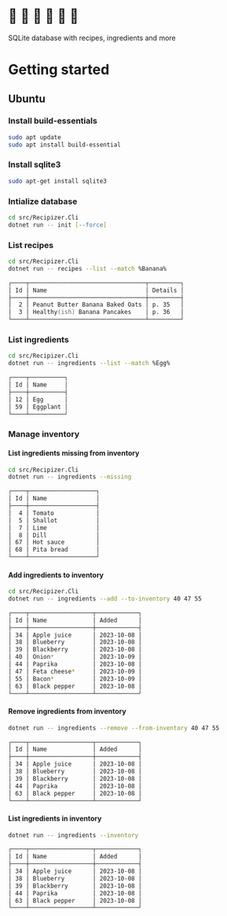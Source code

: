 # :hamburger: :poultry_leg: :spaghetti: :curry: :ramen: :sushi:

SQLite database with recipes, ingredients and more

# Getting started

## Ubuntu

### Install build-essentials

```zsh
sudo apt update
sudo apt install build-essential
```

### Install sqlite3

```zsh
sudo apt-get install sqlite3
```

### Intialize database

```zsh
cd src/Recipizer.Cli
dotnet run -- init [--force]
```

### List recipes

```zsh
cd src/Recipizer.Cli
dotnet run -- recipes --list --match %Banana%

┌────┬─────────────────────────────────┬─────────┐
│ Id │ Name                            │ Details │
├────┼─────────────────────────────────┼─────────┤
│  2 │ Peanut Butter Banana Baked Oats │ p. 35   │
│  3 │ Healthy(ish) Banana Pancakes    │ p. 36   │
└────┴─────────────────────────────────┴─────────┘
```

### List ingredients

```zsh
cd src/Recipizer.Cli
dotnet run -- ingredients --list --match %Egg%

┌────┬──────────┐
│ Id │ Name     │
├────┼──────────┤
│ 12 │ Egg      │
│ 59 │ Eggplant │
└────┴──────────┘
```

### Manage inventory

#### List ingredients missing from inventory

```zsh
cd src/Recipizer.Cli
dotnet run -- ingredients --missing

┌────┬───────────────────┐
│ Id │ Name              │
├────┼───────────────────┤
│  4 │ Tomato            │
│  5 │ Shallot           │
│  7 │ Lime              │
│  8 │ Dill              │
│ 67 │ Hot sauce         │
│ 68 │ Pita bread        │
└────┴───────────────────┘
```

#### Add ingredients to inventory

```zsh
cd src/Recipizer.Cli
dotnet run -- ingredients --add --to-inventory 40 47 55

┌────┬──────────────────┬────────────┐
│ Id │ Name             │ Added      │
├────┼──────────────────┼────────────┤
│ 34 │ Apple juice      │ 2023-10-08 │
│ 38 │ Blueberry        │ 2023-10-08 │
│ 39 │ Blackberry       │ 2023-10-08 │
│ 40 │ Onion*           │ 2023-10-09 │
│ 44 │ Paprika          │ 2023-10-08 │
│ 47 │ Feta cheese*     │ 2023-10-09 │
│ 55 │ Bacon*           │ 2023-10-09 │
│ 63 │ Black pepper     │ 2023-10-08 │
└────┴──────────────────┴────────────┘
```

#### Remove ingredients from inventory

```zsh
dotnet run -- ingredients --remove --from-inventory 40 47 55

┌────┬──────────────────┬────────────┐
│ Id │ Name             │ Added      │
├────┼──────────────────┼────────────┤
│ 34 │ Apple juice      │ 2023-10-08 │
│ 38 │ Blueberry        │ 2023-10-08 │
│ 39 │ Blackberry       │ 2023-10-08 │
│ 44 │ Paprika          │ 2023-10-08 │
│ 63 │ Black pepper     │ 2023-10-08 │
└────┴──────────────────┴────────────┘
```

#### List ingredients in inventory

```zsh
dotnet run -- ingredients --inventory

┌────┬──────────────────┬────────────┐
│ Id │ Name             │ Added      │
├────┼──────────────────┼────────────┤
│ 34 │ Apple juice      │ 2023-10-08 │
│ 38 │ Blueberry        │ 2023-10-08 │
│ 39 │ Blackberry       │ 2023-10-08 │
│ 44 │ Paprika          │ 2023-10-08 │
│ 63 │ Black pepper     │ 2023-10-08 │
└────┴──────────────────┴────────────┘
```
